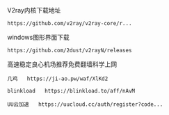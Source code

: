 V2ray内核下载地址

```http
https://github.com/v2ray/v2ray-core/r...
```

windows图形界面下载

```http
https://github.com/2dust/v2rayN/releases
```

 高速稳定良心机场推荐免费翻墙科学上网

```http
几鸡   https://ji-ao.pw/waf/XlKd2
```

```http
blinkload   https://blinkload.to/aff/nAvM
```

```http 
UU云加速   https://uucloud.cc/auth/register?code...
```



